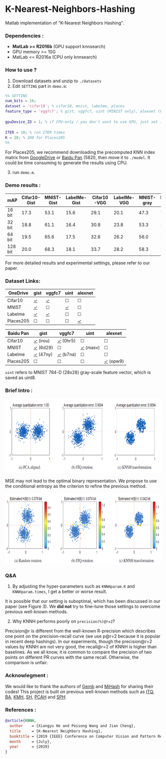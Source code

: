 # K-Nearest-Neighbors-Hashing
Matlab implementation of "K-Nearest Neighbors Hashing".

### Dependencies :
* **MatLab >= R2016b** (GPU support knnsearch)
* GPU memory >= 10G
* MatLab <= R2016a (CPU only knnsearch)

### How to use ?
1. Download datasets and unzip to `./datasets`
2. Edit `SETTING` part in `demo.m`:
```matlab
%% SETTING
num_bits = 16;
dataset = 'cifar10'; % cifar10, mnist, labelme, places
feature_type = 'vggfc7'; % gist, vggfc7, uint (MINIST only), alexnet (Places205 only)

gpuDevice_ID = 1; % if CPU-only / you don't want to use GPU, just set it as -1

ITER = 10; % run ITER times
K = 20; % 200 for Places205
%%
```
For Places205, we recommend downloading the precomputed KNN index matrix from [GoogleDrive](https://drive.google.com/file/d/111WuiWPEH2lWgOjzd5yjYUHcl4VHksp_/view?usp=sharing) or [Baidu Pan](https://pan.baidu.com/s/1YoeV7d1dX233yCuwNEf2dA) (582l), then move it to `./model`. It could be time consuming to generate the results using CPU. 

3. run `demo.m`.

### Demo results :
mAP | Cifar10-Gist | MNIST-Gist | LabelMe-Gist | Cifar10-VGG | LabelMe-VGG | MNIST-gray | Places205-alexnet
------------ | ------------- | ------------- | ------------- | ------------- | ------------ | ----------- | -------------
16 bit | 17.3 | 53.1 | 15.6 | 29.1 | 20.1 | 47.3 | 7.7
32 bit | 18.8 | 61.1 | 16.4 | 30.8 | 23.8 | 53.3 | 12.2
64 bit | 19.5 | 65.6 | 17.5 | 32.6 | 26.2 | 56.0 | 15.9
128 bit | 20.0 | 68.3 | 18.1 | 33.7 | 28.2 | 58.3 | 17.9

For more detailed results and experimental settings, please refer to our paper.

### Dataset Links:
OneDrive | gist | vggfc7 | uint | alexnet
------------ | ------------- | ------------- | ------------- | -------------
Cifar10 | [✓](https://1drv.ms/u/s!Av1MQK8mV3J8gnrlULhhHGy4Q88c)  | [✓](https://1drv.ms/u/s!Av1MQK8mV3J8gnwSyLlwvS29H7jX)  | ☐  | ☐ 
MNIST |[✓](https://1drv.ms/u/s!Av1MQK8mV3J8gnkooTeL9ZdtCYtu) | ☐  | [✓](https://1drv.ms/u/s!Av1MQK8mV3J8gn1NqWh31pMiZ0xs) | ☐ 
Labelme | [✓](https://1drv.ms/u/s!Av1MQK8mV3J8gnu2gPoTrm86tMqH) | [✓](https://1drv.ms/u/s!Av1MQK8mV3J8gn5dcG7GrQuktVoC) | ☐  | ☐ 
Places205 | ☐  | ☐  | ☐  | [✓](https://1drv.ms/u/s!Av1MQK8mV3J8gwCewchoZsCs3RZl)

Baidu Pan | gist | vggfc7 | uint | alexnet
------------ | ------------- | ------------- | ------------- | -------------
Cifar10 | [✓](https://pan.baidu.com/s/1nh-1F3imSeG7KErYWp5ERQ) (irou)  | [✓](https://pan.baidu.com/s/14YyiDcgSX_0zsewwpuVkFg) (0hr5) | ☐  | ☐ 
MNIST |[✓](https://pan.baidu.com/s/1C6dct3FvRLw1W7eM3kcSGQ) (6d29) | ☐  | [✓](https://pan.baidu.com/s/1H0qRPFWvlUfU7KGmOM1GYw) (masv) | ☐ 
Labelme | [✓](https://pan.baidu.com/s/1jddzOdGIzPcSzxIxsC2L2A) (47ny) | [✓](https://pan.baidu.com/s/11gFaGeu0sljMgjCdGWn4Og) (b7na) | ☐  | ☐ 
Places205 | ☐  | ☐  | ☐  | [✓](https://pan.baidu.com/s/1rvKXkl6amuwhjsf2I_s8NQ) (opw9)

`uint` refers to MNIST 784-D (28x28) gray-scale feature vector, which is saved as uint8.

### Brief Intro :
<img src="./img/KNNH.png" width="700" height="240" />

MSE may not lead to the optimal binary representation. We propose to use the conditional entropy as the criterion to refine the previous method.

<img src="./img/KNNH2.png" width="700" height="230" />

### Q&A

1. By adjusting the hyper-parameters such as `KNNHparam.K` and `KNNHparam.times`, I get a better or worse result.

It is possible that our setting is suboptimal, which has been discussed in our paper (see Figure 3). We **did not** try to fine-tune those settings to overcome previous well-known methods.

2. Why KNNH performs poorly on `precision(%)@r=2`?

Precision@r is different from the well-known R-precision which describes one point on the precision-recall curve (we use p@r=2 because it is popular in recent deep hashings). In our experiments, though the precision@r=2 values by KNNH are not very good, the recall@r=2 of KNNH is higher than baselines. As we all know, it is common to compare the precision of two points on different PR curves with the same recall. Otherwise, the comparison is unfair.

### Acknowlegment :
We would like to thank the authors of [Gemb](https://github.com/hnanhtuan/Gemb) and [MiHash](https://github.com/fcakir/mihash) for sharing their codes! This project is built on previous well-known methods such as [ITQ](http://www.cs.unc.edu/~lazebnik/publications/cvpr11_small_code.pdf), [BA](https://arxiv.org/abs/1501.00756), [KMH](http://kaiminghe.com/publications/cvpr13kmh.pdf), [SH](https://papers.nips.cc/paper/3383-spectral-hashing), [PCAH](http://www.ee.columbia.edu/ln/dvmm/publications/12/PAMI_SSHASH.pdf) and [SPH](https://sglab.kaist.ac.kr/Spherical_Hashing/Spherical_Hashing.pdf).

### References :
```bib
@article{KNNH,
  author    = {Xiangyu He and Peisong Wang and Jian Cheng},
  title     = {K-Nearest Neighbors Hashing},
  booktitle = {2019 {IEEE} Conference on Computer Vision and Pattern Recognition},
  month     = {July},
  year      = {2019}
}
```
